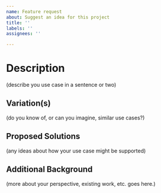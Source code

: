 ```yaml
---
name: Feature request
about: Suggest an idea for this project
title: ''
labels: ''
assignees: ''

---
```

# Description

(describe you use case in a sentence or two)

## Variation(s)

(do you know of, or can you imagine, similar use cases?)

## Proposed Solutions

(any ideas about how your use case might be supported)

## Additional Background

(more about your perspective, existing work, etc. goes here.)
